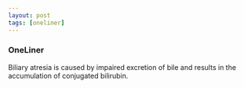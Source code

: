 ```yaml
---
layout: post
tags: [oneliner]
---
```



### OneLiner

Biliary atresia is caused by impaired excretion of bile and results in the accumulation of conjugated bilirubin.
